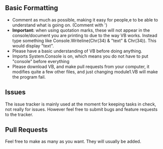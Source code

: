 ## Basic Formatting

* Comment as much as possible, making it easy for people,e to be able to understand what is going on. (Comment with ')
* **Important:** when using quotation marks, these will not appear in the console/document you are printing to due to the way VB works. Instead type something like Console.Writeline(Chr(34) & "text" & Chr(34)). This would display "text".
* Please have a basic understanding of VB before doing anything.
* Imports System.Console is on, which means you do not have to put "console" before everything
* Please download VB, and make pull requests from your computer, it modifies quite a few other files, and just changing module1.VB will make the program fail.

## Issues

The issue tracker is mainly used at the moment for keeping tasks in check, not really for issues. However feel free to submit bugs and feature requests to the tracker.

## Pull Requests

Feel free to make as many as you want. They will usually be added.
